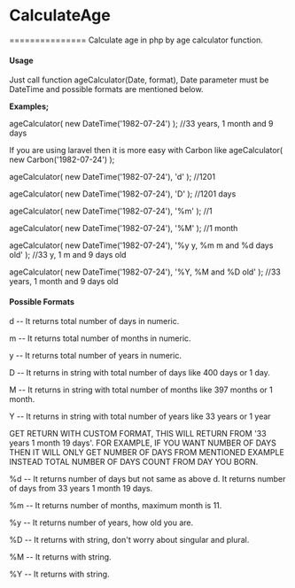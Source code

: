 # CalculateAge
===============
Calculate age in php by age calculator function.

#### Usage
Just call function ageCalculator(Date, format), Date parameter must be DateTime and possible formats are mentioned below.

<strong>Examples;</strong>

ageCalculator( new DateTime('1982-07-24') ); //33 years, 1 month and 9 days

If you are using laravel then it is more easy with Carbon like ageCalculator( new Carbon('1982-07-24') );

ageCalculator( new DateTime('1982-07-24'), 'd' ); //1201

ageCalculator( new DateTime('1982-07-24'), 'D' ); //1201 days

ageCalculator( new DateTime('1982-07-24'), '%m' ); //1

ageCalculator( new DateTime('1982-07-24'), '%M' ); //1 month

ageCalculator( new DateTime('1982-07-24'), '%y y, %m m and %d days old' ); //33 y, 1 m and 9 days old

ageCalculator( new DateTime('1982-07-24'), '%Y, %M and %D old' ); //33 years, 1 month and 9 days old



#### Possible Formats
d -- It returns total number of days in numeric.

m -- It returns total number of months in numeric.

y -- It returns total number of years in numeric.

D -- It returns in string with total number of days like 400 days or 1 day.

M -- It returns in string with total number of months like 397 months or 1 month.

Y -- It returns in string with total number of years like 33 years or 1 year

GET RETURN WITH CUSTOM FORMAT, THIS WILL RETURN FROM '33 years 1 month 19 days'. FOR EXAMPLE, IF YOU WANT NUMBER OF DAYS THEN IT WILL ONLY GET NUMBER OF DAYS FROM MENTIONED EXAMPLE INSTEAD TOTAL NUMBER OF DAYS COUNT FROM DAY YOU BORN.

%d -- It returns number of days but not same as above d. It returns number of days from 33 years 1 month 19 days.

%m -- It returns number of months, maximum month is 11.

%y -- It returns number of years, how old you are.

%D -- It returns with string, don't worry about singular and plural.

%M -- It returns with string.

%Y -- It returns with string.
